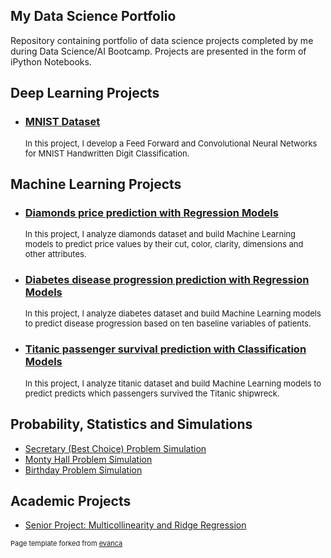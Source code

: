 ## My Data Science Portfolio

Repository containing portfolio of data science projects completed by me during Data Science/AI Bootcamp. Projects are presented in the form of iPython Notebooks.


## Deep Learning Projects

- ### [MNIST Dataset](https://github.com/zoisan/zoisan.github.io/blob/master/MNIST.md)
  
  <p style="font-size:13px">In this project, I develop a Feed Forward and Convolutional Neural Networks for MNIST Handwritten Digit Classification.</p>



## Machine Learning Projects

- ### [Diamonds price prediction with Regression Models](https://github.com/zoisan/zoisan.github.io/blob/master/Diamonds.md)

  <p style="font-size:13px">In this project, I analyze diamonds dataset and build Machine Learning models to predict price values by their cut, color, clarity, dimensions and other attributes.</p>



- ### [Diabetes disease progression prediction with Regression Models](https://github.com/zoisan/zoisan.github.io/blob/master/Diabetes.md)

  <p style="font-size:13px">In this project, I analyze diabetes dataset and build Machine Learning models to predict disease progression based on ten baseline variables of patients.</p>


- ### [Titanic passenger survival prediction with Classification Models](https://github.com/zoisan/zoisan.github.io/blob/master/Titanic.md)

  <p style="font-size:13px">In this project, I analyze titanic dataset and build Machine Learning models to predict predicts which passengers survived the Titanic shipwreck.</p>



## Probability, Statistics and Simulations

- [Secretary (Best Choice) Problem Simulation](https://github.com/zoisan/zoisan.github.io/blob/master/prob_stat/Secretary_Best_Choice_Problem_Simulation.md)
- [Monty Hall Problem Simulation](https://github.com/zoisan/zoisan.github.io/blob/master/prob_stat/Monty_Hall_Problem_Simulation.md)
- [Birthday Problem Simulation](https://github.com/zoisan/zoisan.github.io/blob/master/prob_stat/Birthday_Problem.md)

## Academic Projects

- [Senior Project: Multicollinearity and Ridge Regression](https://drive.google.com/file/d/1dlvHE-x92z9AQ0xfnp342jHiM-kJMykN/view)



<p style="font-size:11px">Page template forked from <a href="https://github.com/evanca/quick-portfolio">evanca</a></p>
<!-- Remove above link if you don't want to attibute -->
